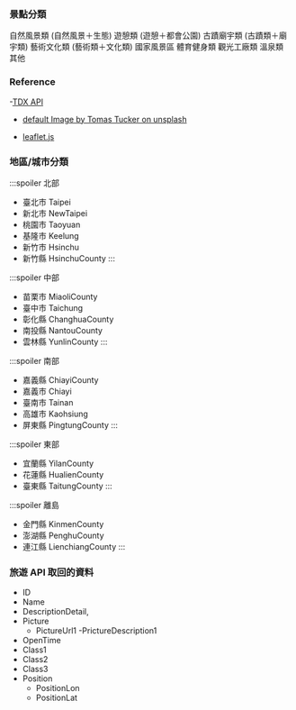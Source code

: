 ### 景點分類

自然風景類 (自然風景＋生態)
遊憩類 (遊憩＋都會公園)
古蹟廟宇類 (古蹟類＋廟宇類)
藝術文化類 (藝術類＋文化類)
國家風景區
體育健身類
觀光工廠類
溫泉類
其他

### Reference

-[TDX API](https://ptx.transportdata.tw/MOTC?t=Tourism&v=2#!/Tourism/TourismApi_ScenicSpot_0)

- [default Image by Tomas Tucker on unsplash](https://unsplash.com/photos/au3CYbd7vCU)

- [leaflet.js](https://leafletjs.com/index.html)

### 地區/城市分類

:::spoiler 北部

- 臺北市 Taipei
- 新北市 NewTaipei
- 桃園市 Taoyuan
- 基隆市 Keelung
- 新竹市 Hsinchu
- 新竹縣 HsinchuCounty
  :::

:::spoiler 中部

- 苗栗市 MiaoliCounty
- 臺中市 Taichung
- 彰化縣 ChanghuaCounty
- 南投縣 NantouCounty
- 雲林縣 YunlinCounty
  :::

:::spoiler 南部

- 嘉義縣 ChiayiCounty
- 嘉義市 Chiayi
- 臺南市 Tainan
- 高雄市 Kaohsiung
- 屏東縣 PingtungCounty
  :::

:::spoiler 東部

- 宜蘭縣 YilanCounty
- 花蓮縣 HualienCounty
- 臺東縣 TaitungCounty
  :::

:::spoiler 離島

- 金門縣 KinmenCounty
- 澎湖縣 PenghuCounty
- 連江縣 LienchiangCounty
  :::

### 旅遊 API 取回的資料

- ID
- Name
- DescriptionDetail,
- Picture
  - PictureUrl1
    -PrictureDescription1
- OpenTime
- Class1
- Class2
- Class3
- Position
  - PositionLon
  - PositionLat
